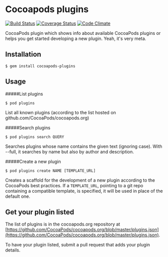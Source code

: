 # Cocoapods plugins

[![Build Status](https://img.shields.io/travis/CocoaPods/cocoapods-plugins.svg)](https://travis-ci.org/CocoaPods/cocoapods-plugins)
[![Coverage Status](https://coveralls.io/repos/CocoaPods/cocoapods-plugins/badge.png)](https://coveralls.io/r/CocoaPods/cocoapods-plugins)
[![Code Climate](https://img.shields.io/codeclimate/github/CocoaPods/cocoapods-plugins.svg)](https://codeclimate.com/github/CocoaPods/cocoapods-plugins)

CocoaPods plugin which shows info about available CocoaPods plugins or helps you get started developing a new plugin. Yeah, it's very meta.

## Installation

    $ gem install cocoapods-plugins

## Usage

#####List plugins

    $ pod plugins

List all known plugins (according to the list hosted on github.com/CocoaPods/cocoapods.org)

#####Search plugins

    $ pod plugins search QUERY

Searches plugins whose name contains the given text (ignoring case). With --full, it searches by name but also by author and description.

#####Create a new plugin

    $ pod plugins create NAME [TEMPLATE_URL]

Creates a scaffold for the development of a new plugin according to the CocoaPods best practices.
If a `TEMPLATE_URL`, pointing to a git repo containing a compatible template, is specified, it will be used in place of the default one.

## Get your plugin listed

The list of plugins is in the cocoapods.org repository at [https://github.com/CocoaPods/cocoapods.org/blob/master/plugins.json](https://github.com/CocoaPods/cocoapods.org/blob/master/plugins.json).

To have your plugin listed, submit a pull request that adds your plugin details.

